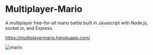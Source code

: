 # Multiplayer-Mario

A multiplayer free-for-all mario battle built in Javascript with Node.js, socket.io, and Express.

https://multiplayermario.herokuapp.com/

![mario](https://user-images.githubusercontent.com/33003808/46267307-2a97d480-c502-11e8-95b1-3c9c3614afac.JPG)
